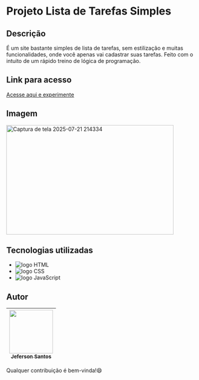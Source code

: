 # Projeto Lista de Tarefas Simples
## Descrição
É um site bastante simples de lista de tarefas, sem estilização e muitas funcionalidades, onde você apenas vai cadastrar suas tarefas. Feito com o intuito de um rápido treino de lógica de programação.
## Link para acesso
<a href="https://jefersonssant.github.io/lista-de-tarefas/" target="_blank">Acesse aqui e experimente</a>
## Imagem
<img width="442" height="289" alt="Captura de tela 2025-07-21 214334" src="https://github.com/user-attachments/assets/41e428b8-994b-45cf-ae5e-1d6813042cae" />

## Tecnologias utilizadas
* <img src="https://img.shields.io/badge/HTML5-E34F26?style=for-the-badge&logo=html5&logoColor=white" alt="logo HTML">
* <img src="https://img.shields.io/badge/CSS3-1572B6?style=for-the-badge&logo=css3&logoColor=white" alt="logo CSS">
* <img src="https://img.shields.io/badge/JavaScript-323330?style=for-the-badge&logo=javascript&logoColor=F7DF1E" alt="logo JavaScript">

## Autor
| [<img loading="lazy" src="https://avatars.githubusercontent.com/u/133176621?v=4" width=115><br><sub text-decoration="none">Jeferson Santos</sub>](https://github.com/jefersonssant) |
| :---: |

Qualquer contribuição é bem-vinda!😄
